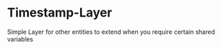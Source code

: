 # Timestamp-Layer
Simple Layer for other entities to extend when you require certain shared variables
